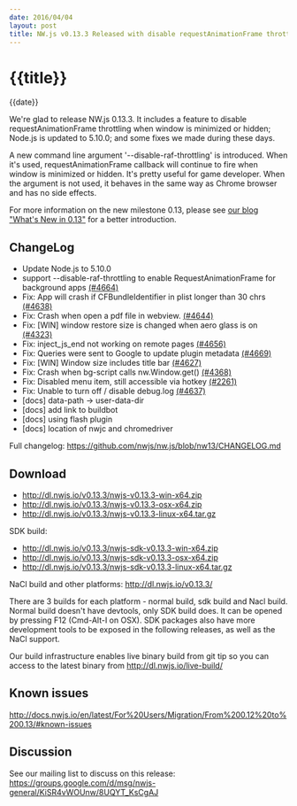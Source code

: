 ```yaml
---
date: 2016/04/04
layout: post
title: NW.js v0.13.3 Released with disable requestAnimationFrame throttling feature
---
```


# {{title}}
{{date}}

We're glad to release NW.js 0.13.3. It includes a feature to disable requestAnimationFrame throttling when window is minimized or hidden; Node.js is updated to 5.10.0; and some fixes we made during these days.

A new command line argument '--disable-raf-throttling' is introduced. When it's used, requestAnimationFrame callback will continue to fire when window is minimized or hidden. It's pretty useful for game developer. When the argument is not used, it behaves in the same way as Chrome browser and has no side effects.

For more information on the new milestone 0.13, please see [our blog "What's New in 0.13"](/blog/whats-new-in-0.13) for a better introduction.

## ChangeLog

- Update Node.js to 5.10.0
- support --disable-raf-throttling to enable RequestAnimationFrame for background apps [(#4664)](https://github.com/nwjs/nw.js/issues/4664)
- Fix: App will crash if CFBundleIdentifier in plist longer than 30 chrs [(#4638)](https://github.com/nwjs/nw.js/issues/4638)
- Fix: Crash when open a pdf file in webview. [(#4644)](https://github.com/nwjs/nw.js/issues/4644)
- Fix: [WIN] window restore size is changed when aero glass is on [(#4323)](https://github.com/nwjs/nw.js/issues/4323)
- Fix: inject_js_end not working on remote pages [(#4656)](https://github.com/nwjs/nw.js/issues/4656)
- Fix: Queries were sent to Google to update plugin metadata [(#4669)](https://github.com/nwjs/nw.js/issues/4669)
- Fix: [WIN] Window size includes title bar [(#4627)](https://github.com/nwjs/nw.js/issues/4627)
- Fix: Crash when bg-script calls nw.Window.get() [(#4368)](https://github.com/nwjs/nw.js/issues/4368)
- Fix: Disabled menu item, still accessible via hotkey [(#2261)](https://github.com/nwjs/nw.js/issues/2261)
- Fix: Unable to turn off / disable debug.log [(#4637)](https://github.com/nwjs/nw.js/issues/4637)
- [docs] data-path -> user-data-dir
- [docs] add link to buildbot
- [docs] using flash plugin
- [docs] location of nwjc and chromedriver

Full changelog: https://github.com/nwjs/nw.js/blob/nw13/CHANGELOG.md

## Download 

* http://dl.nwjs.io/v0.13.3/nwjs-v0.13.3-win-x64.zip 
* http://dl.nwjs.io/v0.13.3/nwjs-v0.13.3-osx-x64.zip 
* http://dl.nwjs.io/v0.13.3/nwjs-v0.13.3-linux-x64.tar.gz 

SDK build: 
* http://dl.nwjs.io/v0.13.3/nwjs-sdk-v0.13.3-win-x64.zip 
* http://dl.nwjs.io/v0.13.3/nwjs-sdk-v0.13.3-osx-x64.zip 
* http://dl.nwjs.io/v0.13.3/nwjs-sdk-v0.13.3-linux-x64.tar.gz 

NaCl build and other platforms: http://dl.nwjs.io/v0.13.3/ 

There are 3 builds for each platform - normal build, sdk build and Nacl build. Normal build doesn't have devtools, only SDK build does. lt can be opened by pressing F12 (Cmd-Alt-I on OSX). SDK packages also have more development tools to be exposed in the following releases, as well as the NaCl support. 

Our build infrastructure enables live binary build from git tip so you can access to the latest binary from http://dl.nwjs.io/live-build/ 

## Known issues 
 
http://docs.nwjs.io/en/latest/For%20Users/Migration/From%200.12%20to%200.13/#known-issues

## Discussion

See our mailing list to discuss on this release: https://groups.google.com/d/msg/nwjs-general/KiSR4vWOUnw/8UQYT_KsCgAJ